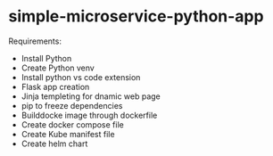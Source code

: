 # simple-microservice-python-app

Requirements:
* Install Python
* Create Python venv
* Install python vs code extension
* Flask app creation
* Jinja templeting for dnamic web page
* pip to freeze dependencies
* Builddocke image through dockerfile
* Create docker compose file
* Create Kube manifest file
* Create helm chart